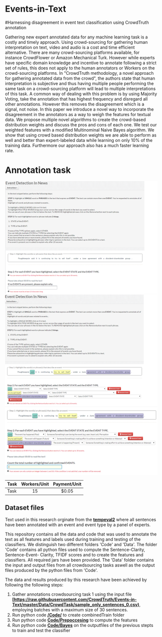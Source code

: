 # Events-in-Text
#Harnessing disagreement in event text classification using CrowdTruth annotation

Gathering new expert annotated data for any machine learning task is a costly and timely approach. Using crowd-sourcing for gathering human interpretation on text, video and audio is a cost and time efficient alternative. There are many crowd-sourcing platforms available, for instance CrowdFlower or Amazon Mechanical Turk. However while experts have specific domain knowledge and incentive to annotate following a strict set of rules, this does not apply to the human annotators or Workers on the crowd-sourcing platforms. In "CrowdTruth methodology, a novel approach for gathering annotated data from the crowd", the authors state that human interpretation is subjective and thus having multiple people performing the same task on a crowd-sourcing platform will lead to multiple interpretations of this task. A common way of dealing with this problem is by using Majority Voting, take the annotation that has highest frequency and disregard all other annotations. However this removes the disagreement which is a signal, not noise. In this paper we introduce a novel way to incorporate the disagreement in the annotators as a way to weigh the features for textual data. We propose multiple novel algorithms to create the crowd-based distribution weights and discuss the pros and cons of each one. We test our weighted features with a modified Multinominal Naive Bayes algorithm. We show that using crowd based distribution weights we are able to perform as well and better than expert-labeled data while learning on only 10\% of the training data. Furthermore our approach also has a much faster learning rate.


# Annotation task
![Fig.1: Task.](https://raw.githubusercontent.com/CrowdTruth/Events-in-Text/master/img/task1.png)
![Fig.2: Task.](https://raw.githubusercontent.com/CrowdTruth/Events-in-Text/master/img/task2.png)
![Fig.2: Task.](https://raw.githubusercontent.com/CrowdTruth/Events-in-Text/master/img/task3.png)


| Task     | Workers/Unit     | Payment/Unit     |
|----------|:----------------:|:----------------:|
| Task     | 15               | $0.05            |


## Dataset files 

Text used in this research orginate from the **[tempeval2](http://timeml.org/tempeval2/)** where all sentences have been annotated with an event and event type by a panel of experts.

This repository contains all the data and code that was used to annotate the text as all features and labels used during training and testing of the classifiers. We distinguish two different folders 'Code' and 'Data'. The folder 'Code' contains all python files used to compute the Sentence-Clarity, Sentence-Event- Clarity, TFIDF scores and to create the features and classifiers. All required jars have been provided. The 'Data' folder contains the input and output files from all crowdsourcing tasks aswell as the output files produced by the python files from 'Code'.


The data and results produced by this research have been achieved by following the following steps:
 1. Gather annotations  crowdsourcing task 1 using the input file  **[https://raw.githubusercontent.com/CrowdTruth/Events-in-Text/master/Data/CrowdTask/sample_only_sentences_0.csv)**, employing batches with a maximum size of 30 sentences. 
 2. Run python code **[/Code/](https://raw.githubusercontent.com/CrowdTruth/Events-in-Text/master/Code/prepworders.py1)** to create combinedTrain folder
 3. Run python code  **[Code/Prepoccesing](https://raw.githubusercontent.com/CrowdTruth/Events-in-Text/master/Code/Preproccesing/featuresFinal%20(2).py)** to compute the features
 4. Run python code  **[Code/Bayes](featuresANDClassifier.py)** on the outputfiles of the previous stepts to train and test the classifier 
